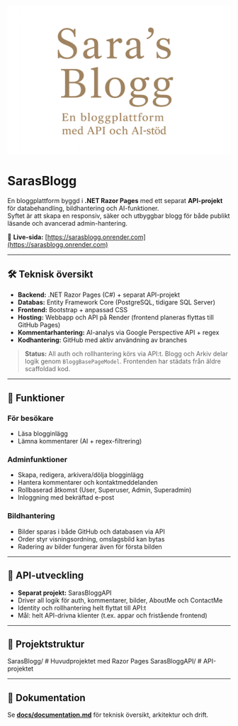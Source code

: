 ![SarasBlogg](./assets/sarasblogg-header-ny.png)

# SarasBlogg

En bloggplattform byggd i **.NET Razor Pages** med ett separat **API-projekt** för databehandling, bildhantering och AI-funktioner.  
Syftet är att skapa en responsiv, säker och utbyggbar blogg för både publikt läsande och avancerad admin-hantering.

🔗 **Live-sida:** [https://sarasblogg.onrender.com](https://sarasblogg.onrender.com)

---

## 🛠 Teknisk översikt
- **Backend:** .NET Razor Pages (C#) + separat API-projekt  
- **Databas:** Entity Framework Core (PostgreSQL, tidigare SQL Server)  
- **Frontend:** Bootstrap + anpassad CSS  
- **Hosting:** Webbapp och API på Render (frontend planeras flyttas till GitHub Pages)  
- **Kommentarhantering:** AI-analys via Google Perspective API + regex  
- **Kodhantering:** GitHub med aktiv användning av branches  

> **Status:** All auth och rollhantering körs via API:t. Blogg och Arkiv delar logik genom `BloggBasePageModel`. Frontenden har städats från äldre scaffoldad kod.

---

## 📌 Funktioner

### För besökare
- Läsa blogginlägg
- Lämna kommentarer (AI + regex-filtrering)

### Adminfunktioner
- Skapa, redigera, arkivera/dölja blogginlägg  
- Hantera kommentarer och kontaktmeddelanden  
- Rollbaserad åtkomst (User, Superuser, Admin, Superadmin)  
- Inloggning med bekräftad e-post

### Bildhantering
- Bilder sparas i både GitHub och databasen via API  
- Order styr visningsordning, omslagsbild kan bytas  
- Radering av bilder fungerar även för första bilden  

---

## 🚀 API-utveckling
- **Separat projekt:** SarasBloggAPI  
- Driver all logik för auth, kommentarer, bilder, AboutMe och ContactMe  
- Identity och rollhantering helt flyttat till API:t  
- Mål: helt API-drivna klienter (t.ex. appar och fristående frontend)  

---

## 📂 Projektstruktur
SarasBlogg/         # Huvudprojektet med Razor Pages
SarasBloggAPI/      # API-projektet

---

## 📑 Dokumentation
Se **[docs/documentation.md](Sarasblogg/docs/documentation.md)** för teknisk översikt, arkitektur och drift.


